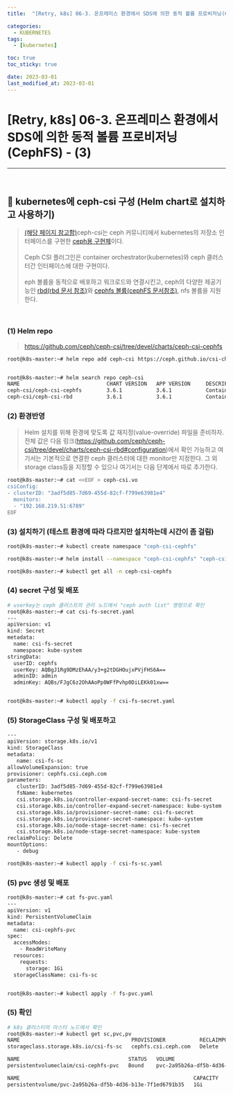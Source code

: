 ```yaml
---
title:  "[Retry, k8s] 06-3. 온프레미스 환경에서 SDS에 의한 동적 볼륨 프로비저닝(CephFS) - (3)"

categories:
  - KUBERNETES
tags:
  - [kubernetes]

toc: true
toc_sticky: true

date: 2023-03-01
last_modified_at: 2023-03-01
---
```

# [Retry, k8s] 06-3. 온프레미스 환경에서 SDS에 의한 동적 볼륨 프로비저닝(CephFS) - (3)
---

<style>
table {
    font-size: 12pt;
}
table th:first-of-type {
    width: 5%;
}
table th:nth-of-type(2) {
    width: 15%;
}
table th:nth-of-type(3) {
    width: 50%;
}
table th:nth-of-type(4) {
    width: 30%;
}
</style>

<br>

## 🔔 kubernetes에 ceph-csi 구성 (Helm chart로 설치하고 사용하기)

> [(해당 페이지 참고함)](https://devocean.sk.com/blog/techBoardDetail.do?ID=163924)ceph-csi는 ceph 커뮤니티에서 kubernetes의 저장소 인터페이스를 구현한 [ceph용 구현체](https://github.com/ceph/ceph-csi)이다. <br><br>
Ceph CSI 플러그인은 container orchestrator(kubernetes)와 ceph 클러스터간 인터페이스에 대한 구현이다. <br><br>
eph 볼륨을 동적으로 배포하고 워크로드와 연결시킨고, ceph의 다양한 제공기능인 [rbd(rbd 문서 참조)](https://github.com/ceph/ceph-csi/blob/devel/docs/deploy-rbd.md)와 [cephfs 볼륨(cephFS 문서참조)](https://github.com/ceph/ceph-csi/blob/devel/docs/deploy-cephfs.md), nfs 볼륨을 지원한다.

<br>

### (1) Helm repo

> <https://github.com/ceph/ceph-csi/tree/devel/charts/ceph-csi-cephfs>

```bash
root@k8s-master:~# helm repo add ceph-csi https://ceph.github.io/csi-charts


root@k8s-master:~# helm search repo ceph-csi
NAME                            CHART VERSION   APP VERSION     DESCRIPTION                                       
ceph-csi/ceph-csi-cephfs        3.6.1           3.6.1           Container Storage Interface (CSI) driver, provi...
ceph-csi/ceph-csi-rbd           3.6.1           3.6.1           Container Storage Interface (CSI) driver, provi...helm repo add ceph-csi https://ceph.github.io/csi-charts
```


### (2) 환경반영

> Helm 설치를 위해 환경에 맞도록 값 재지정(value-override) 파일을 준비하자. 전체 값은 다음 링크(<https://github.com/ceph/ceph-csi/tree/devel/charts/ceph-csi-rbd#configuration>)에서 확인 가능하고 여기서는 기본적으로 연결한 ceph 클러스터에 대한 monitor만 지정한다. 그 외 storage class등을 지정할 수 있으나 여기서는 다음 단계에서 따로 추가한다.

```bash
root@k8s-master:~# cat <<EOF > ceph-csi.vo
csiConfig:
- clusterID: "3adf5d85-7d69-455d-82cf-f799e63981e4"
  monitors:
  - "192.168.219.51:6789"
EOF
```


### (3) 설치하기 (테스트 환경에 따라 다르지만 설치하는데 시간이 좀 걸림)

```bash
root@k8s-master:~# kubectl create namespace "ceph-csi-cephfs"

root@k8s-master:~# helm install --namespace "ceph-csi-cephfs" "ceph-csi-cephfs" ceph-csi/ceph-csi-cephfs -f ceph-csi.vo

root@k8s-master:~# kubectl get all -n ceph-csi-cephfs
```


### (4) secret 구성 및 배포

```bash
# userkey는 ceph 클러스트의 관리 노드에서 "ceph auth list" 명령으로 확인
root@k8s-master:~# cat csi-fs-secret.yaml 
---
apiVersion: v1
kind: Secret
metadata:
  name: csi-fs-secret
  namespace: kube-system
stringData:
  userID: cephfs
  userKey: AQBgJ1Rg9DMzEhAA/y3+g2tDGHOujxPVjFHS6A==
  adminID: admin
  adminKey: AQBs/FJgC6z2OhAAoPp0WFfPvhp0DiLEKk01xw==


root@k8s-master:~# kubectl apply -f csi-fs-secret.yaml 
```


### (5) StorageClass 구성 및 배포하고

```bash
---
apiVersion: storage.k8s.io/v1
kind: StorageClass
metadata:
   name: csi-fs-sc
allowVolumeExpansion: true
provisioner: cephfs.csi.ceph.com
parameters:
   clusterID: 3adf5d85-7d69-455d-82cf-f799e63981e4
   fsName: kubernetes
   csi.storage.k8s.io/controller-expand-secret-name: csi-fs-secret
   csi.storage.k8s.io/controller-expand-secret-namespace: kube-system
   csi.storage.k8s.io/provisioner-secret-name: csi-fs-secret
   csi.storage.k8s.io/provisioner-secret-namespace: kube-system
   csi.storage.k8s.io/node-stage-secret-name: csi-fs-secret
   csi.storage.k8s.io/node-stage-secret-namespace: kube-system
reclaimPolicy: Delete
mountOptions:
   - debug

root@k8s-master:~# kubectl apply -f csi-fs-sc.yaml 
```


### (5) pvc 생성 및 배포

```bash
root@k8s-master:~# cat fs-pvc.yaml 
---
apiVersion: v1
kind: PersistentVolumeClaim
metadata:
  name: csi-cephfs-pvc
spec:
  accessModes:
    - ReadWriteMany
  resources:
    requests:
      storage: 1Gi
  storageClassName: csi-fs-sc


root@k8s-master:~# kubectl apply -f fs-pvc.yaml 
```


### (5) 확인

```bash
# k8s 클러스터의 마스터 노드에서 확인
root@k8s-master:~# kubectl get sc,pvc,pv
NAME                                    PROVISIONER           RECLAIMPOLICY   VOLUMEBINDINGMODE   ALLOWVOLUMEEXPANSION   AGE
storageclass.storage.k8s.io/csi-fs-sc   cephfs.csi.ceph.com   Delete          Immediate           true                   2m3s

NAME                                   STATUS   VOLUME                                     CAPACITY   ACCESS MODES   STORAGECLASS   AGE
persistentvolumeclaim/csi-cephfs-pvc   Bound    pvc-2a95b26a-df5b-4d36-b13e-7f1ed6791b35   1Gi        RWX            csi-fs-sc      106s

NAME                                                        CAPACITY   ACCESS MODES   RECLAIM POLICY   STATUS   CLAIM                    STORAGECLASS   REASON   AGE
persistentvolume/pvc-2a95b26a-df5b-4d36-b13e-7f1ed6791b35   1Gi        RWX            Delete           Bound    default/csi-cephfs-pvc   csi-fs-sc               103s
```

<br>